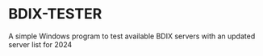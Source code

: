 # BDIX-TESTER
A simple Windows program to test available BDIX servers with an updated server list for 2024
